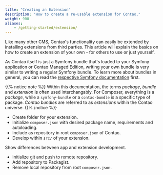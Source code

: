 ```yaml
---
title: "Creating an Extension"
description: "How to create a re-usable extension for Contao."
weight: 900
aliases:
    - /getting-started/extension/
---
```



Like many other CMS, Contao's functionality can easily be extended by installing
extensions from third parties. This article will explain the basics on how to create
an extension of your own - for others to use or just yourself.

As Contao itself is just a Symfony bundle that's loaded to your Symfony application 
or Contao Managed Edition, writing your own bundle is very similar to writing a 
regular Symfony bundle. To learn more about bundles in general, you can read the 
[respective Symfony documentation][1] first.

{{% notice note %}}
Within this documentation, the terms _package_, _bundle_ and _extension_ is often
used interchangably. For Composer, everything is a _package_, while a `symfony-bundle`
or a `contao-bundle` is a specific type of package. _Contao bundles_ are referred 
to as _extensions_ within the Contao universe.
{{% /notice %}}


* Create folder for your extension.
* Initialize `composer.json` with desired package name, requirements and autoloading.
* Include as repository in root `composer.json` of Contao.
* Develop within `src/` of your extension.

Show differences between app and extension development.

* Initialize git and push to remote repository.
* Add repository to Packagist.
* Remove local repository from root `composer.json`.



[1]: https://symfony.com/doc/current/bundles.html
